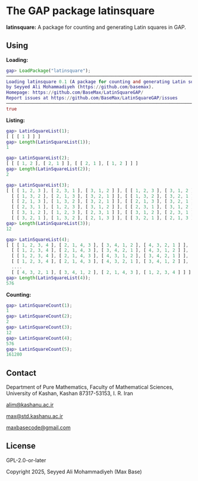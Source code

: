 # The GAP package latinsquare

**latinsquare:** A package for counting and generating Latin squares in GAP.

## Using

**Loading:**

```gap
gap> LoadPackage("latinsquare");
──────────────────────────────────────────────────────────────────────────────────────────────────────────────
Loading latinsquare 0.1 (A package for counting and generating Latin squares in GAP.)
by Seyyed Ali Mohammadiyeh (https://github.com/basemax).
Homepage: https://github.com/BaseMax/LatinSquareGAP/
Report issues at https://github.com/BaseMax/LatinSquareGAP/issues
──────────────────────────────────────────────────────────────────────────────────────────────────────────────
true
```

**Listing:**

```gap
gap> LatinSquareList(1);
[ [ [ 1 ] ] ]
gap> Length(LatinSquareList(1));
1

gap> LatinSquareList(2);
[ [ [ 1, 2 ], [ 2, 1 ] ], [ [ 2, 1 ], [ 1, 2 ] ] ]
gap> Length(LatinSquareList(2));
2

gap> LatinSquareList(3);
[ [ [ 1, 2, 3 ], [ 2, 3, 1 ], [ 3, 1, 2 ] ], [ [ 1, 2, 3 ], [ 3, 1, 2 ], [ 2, 3, 1 ] ],
  [ [ 1, 3, 2 ], [ 2, 1, 3 ], [ 3, 2, 1 ] ], [ [ 1, 3, 2 ], [ 3, 2, 1 ], [ 2, 1, 3 ] ],
  [ [ 2, 1, 3 ], [ 1, 3, 2 ], [ 3, 2, 1 ] ], [ [ 2, 1, 3 ], [ 3, 2, 1 ], [ 1, 3, 2 ] ],
  [ [ 2, 3, 1 ], [ 1, 2, 3 ], [ 3, 1, 2 ] ], [ [ 2, 3, 1 ], [ 3, 1, 2 ], [ 1, 2, 3 ] ],
  [ [ 3, 1, 2 ], [ 1, 2, 3 ], [ 2, 3, 1 ] ], [ [ 3, 1, 2 ], [ 2, 3, 1 ], [ 1, 2, 3 ] ],
  [ [ 3, 2, 1 ], [ 1, 3, 2 ], [ 2, 1, 3 ] ], [ [ 3, 2, 1 ], [ 2, 1, 3 ], [ 1, 3, 2 ] ] ]
gap> Length(LatinSquareList(3));
12

gap> LatinSquareList(4);
[ [ [ 1, 2, 3, 4 ], [ 2, 1, 4, 3 ], [ 3, 4, 1, 2 ], [ 4, 3, 2, 1 ] ],
  [ [ 1, 2, 3, 4 ], [ 2, 1, 4, 3 ], [ 3, 4, 2, 1 ], [ 4, 3, 1, 2 ] ],
  [ [ 1, 2, 3, 4 ], [ 2, 1, 4, 3 ], [ 4, 3, 1, 2 ], [ 3, 4, 2, 1 ] ],
  [ [ 1, 2, 3, 4 ], [ 2, 1, 4, 3 ], [ 4, 3, 2, 1 ], [ 3, 4, 1, 2 ] ],
  ....
  [ [ 4, 3, 2, 1 ], [ 3, 4, 1, 2 ], [ 2, 1, 4, 3 ], [ 1, 2, 3, 4 ] ] ]
gap> Length(LatinSquareList(4));
576
```

**Counting:**

```gap
gap> LatinSquareCount(1);
1
gap> LatinSquareCount(2);
2
gap> LatinSquareCount(3);
12
gap> LatinSquareCount(4);
576
gap> LatinSquareCount(5);
161280
```

## Contact

Department of Pure Mathematics, Faculty of Mathematical Sciences, University of Kashan, Kashan 87317-53153, I. R. Iran

alim@kashanu.ac.ir

max@std.kashanu.ac.ir

maxbasecode@gmail.com

## License

GPL-2.0-or-later

Copyright 2025, Seyyed Ali Mohammadiyeh (Max Base)
